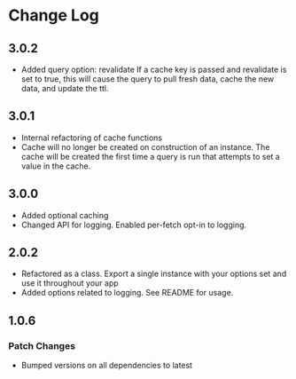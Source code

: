 # Change Log

## 3.0.2

- Added query option: revalidate  If a cache key is passed and revalidate is set to true, this will cause the query to pull fresh data, cache the new data, and update the ttl.

## 3.0.1

- Internal refactoring of cache functions
- Cache will no longer be created on construction of an instance.  The cache will be created the first time a query is run that attempts to set a value in the cache.

## 3.0.0

- Added optional caching
- Changed API for logging.  Enabled per-fetch opt-in to logging.

## 2.0.2

- Refactored as a class.  Export a single instance with your options set and use it throughout your app
- Added options related to logging.  See README for usage.

## 1.0.6

### Patch Changes

- Bumped versions on all dependencies to latest